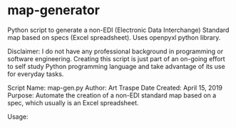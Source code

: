 # map-generator
Python script to generate a non-EDI (Electronic Data Interchange) Standard map based on specs (Excel spreadsheet). Uses openpyxl python library.

Disclaimer: I do not have any professional background in programming or software engineering. Creating this script is just part of an on-going effort
            to self study Python programming language and take advantage of its use for everyday tasks. 



Script Name: map-gen.py
Author: Art Traspe
Date Created: April 15, 2019
Purpose: Automate the creation of a non-EDI standard map based on a          spec, which usually is an Excel spreadsheet.

Usage: 


